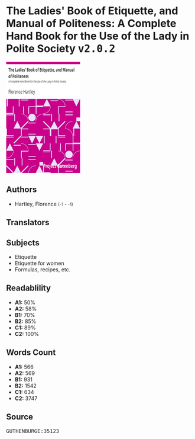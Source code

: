 # The Ladies' Book of Etiquette, and Manual of Politeness: A Complete Hand Book for the Use of the Lady in Polite Society <kbd>v2.0.2</kbd>

![](./cover.medium.jpg "")

## Authors


 - Hartley, Florence <small>(-1 - -1)</small>

## Translators



## Subjects


 - Etiquette
 - Etiquette for women
 - Formulas, recipes, etc.

## Readablility


 - **A1:** 50%
 - **A2:** 58%
 - **B1:** 70%
 - **B2:** 85%
 - **C1:** 89%
 - **C2:** 100%

## Words Count


 - **A1:** 566
 - **A2:** 569
 - **B1:** 931
 - **B2:** 1542
 - **C1:** 634
 - **C2:** 3747

## Source


<kbd>GUTHENBURGE:35123</kbd>
